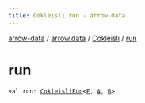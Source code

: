 ```yaml
---
title: Cokleisli.run - arrow-data
---
```


[arrow-data](../../index.html) / [arrow.data](../index.html) / [Cokleisli](index.html) / [run](./run.html)

# run

`val run: `[`CokleisliFun`](../-cokleisli-fun.html)`<`[`F`](index.html#F)`, `[`A`](index.html#A)`, `[`B`](index.html#B)`>`